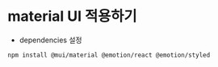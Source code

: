 # material UI 적용하기

- dependencies 설정

```
npm install @mui/material @emotion/react @emotion/styled
```
